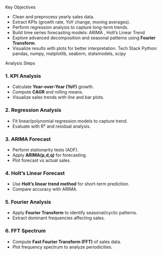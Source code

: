 Key Objectives
- Clean and preprocess yearly sales data.
- Extract KPIs (growth rate, YoY change, moving averages).
- Perform regression analysis to capture long-term trends.
- Build time series forecasting models:
  ARIMA , Holt’s Linear Trend
- Explore advanced decomposition and seasonal patterns using **Fourier Transform**.
- Visualize results with plots for better interpretation.
Tech Stack
Python:  pandas, numpy, matplotlib, seaborn, statsmodels, scipy

 Analysis Steps

### 1. KPI Analysis
- Calculate **Year-over-Year (YoY)** growth.
- Compute **CAGR** and rolling means.
- Visualize sales trends with line and bar plots.

### 2. Regression Analysis
- Fit linear/polynomial regression models to capture trend.
- Evaluate with R² and residual analysis.

### 3. ARIMA Forecast
- Perform stationarity tests (ADF).
- Apply **ARIMA(p,d,q)** for forecasting.
- Plot forecast vs actual sales.

### 4. Holt’s Linear Forecast
- Use **Holt’s linear trend method** for short-term prediction.
- Compare accuracy with ARIMA.

### 5. Fourier Analysis
- Apply **Fourier Transform** to identify seasonal/cyclic patterns.
- Extract dominant frequencies affecting sales.

### 6. FFT Spectrum
- Compute **Fast Fourier Transform (FFT)** of sales data.
- Plot frequency spectrum to analyze periodicities.
